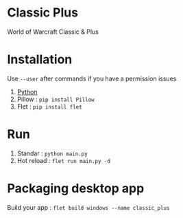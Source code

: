 # Classic Plus

World of Warcraft Classic & Plus

# Installation

Use `--user` after commands if you have a permission issues

1. [Python](https://www.python.org/downloads/)
2. Pillow : `pip install Pillow`
3. Flet : `pip install flet`

# Run

1. Standar : `python main.py`
2. Hot reload : `flet run main.py -d`

# Packaging desktop app

Build your app : `flet build windows --name classic_plus`
